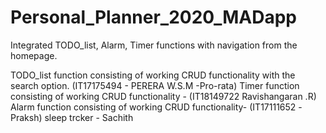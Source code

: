 # Personal_Planner_2020_MADapp

Integrated TODO_list, Alarm, Timer functions with navigation from the homepage.

TODO_list function consisting of working CRUD functionality with the search option. (IT17175494 - PERERA W.S.M -Pro-rata)
Timer function consisting of working CRUD functionality - (IT18149722 Ravishangaran .R)
Alarm function consisting of working CRUD functionality- (IT17111652 -Praksh)
sleep trcker - Sachith
